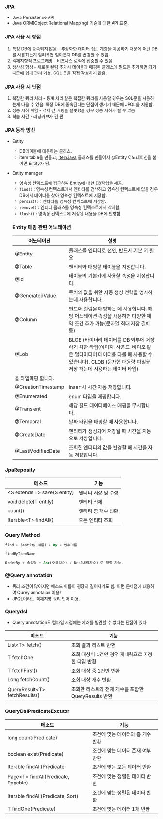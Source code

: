 ### JPA

- Java Persistence API
- Java ORM(Object Relational Mapping) 기술에 대한 API 표준.

### JPA 사용 시 장점

1. 특정 DB에 종속되지 않음 - 추상화한 데이터 접근 계층을 제공하기 때문에 어떤 DB를 사용하는지 알려주면 얼마든지 DB를 변경할 수 있음.
2. 객체지향적 프로그래밍 - 비즈니스 로직에 집중할 수 있음
3. 생산성 향상 - 새로운 컬럼 추가시 테이블과 매핑된 클래스에 필드만 추가하면 되기 때문에 쉽게 관리 가능. SQL 문을 직접 작성하지 않음.

### JPA 사용 시 단점

1. 복잡한 쿼리 처리 - 통계 처리 같은 복잡한 쿼리를 사용할 경우는 SQL문을 사용하는게 나을 수 있음. 특정 DB에 종속된다는 단점이 생기기 때문에 JPQL을 지원함.
2. 성능 저하 위험 - 객체 간 매핑을 잘못했을 경우 성능 저하가 될 수 있음
3. 학습 시간 - 러닝커브가 긴 편

### JPA 동작 방신

- Entity
    - DB테이블에 대응하는 클래스.
    - item table을 만들고, [Item.java](http://Item.java) 클래스를 만들어서 @Entity 어노테이션을 붙이면 Entity가 됨.
    
- Entity manager
    - 영속성 컨텍스트에 접근하여 Entity에 대한 DB작업을 제공.
    - `find()` : 영속성 컨텍스트에서 엔티티를 검색하고 영속성 컨텍스트에 없을 경우 DB에서 데이터를 찾아 영속성 컨텍스트에 저장함.
    - `persist()` : 엔티티를 영속성 컨텍스트에 저장함.
    - `remove()` : 엔티티 클래스를 영속성 컨텍스트에서 삭제함.
    - `flush()` : 영속성 컨텍스트에 저장된 내용을 DB에 반영함.
    
    ### Entity ****매핑 관련 어노테이션****
    
    | 어노테이션 | 설명 |
    | --- | --- |
    | @Entity | 클래스를 엔티티로 선언, 반드시 기본 키 필요 |
    | @Table | 엔티티와 매핑할 테이블을 지정합니다. |
    | @Id | 테이블의 기본키에 사용할 속성을 지정합니다. |
    | @GeneratedValue | 주키의 값을 위한 자동 생성 전략을 명시하는데 사용합니다. |
    | @Column | 필드와 컬럼을 매핑하는 데 사용합니다. 해당 어노테이션 속성을 사용하면 다양한 제약 조건 추가 가능(문자열 최대 저장 길이 등) |
    | @Lob | BLOB (바이너리 데이터를 DB 외부에 저장하기 위한 타입(이미지, 사운드, 비디오 같은 멀티미디어 데이터를 다룰 때 사용할 수 있습니다), CLOB (문자형 대용량 파일을 저장 하는데 사용하는 데이터 타입)
    을 타입매핑 합니다. |
    | @CreationTimestamp | insert시 시간 자동 저장합니다. |
    | @Enumerated | enum 타입을 매핑합니다. |
    | @Transient | 해당 필드 데이터베이스 매핑을 무시합니다. |
    | @Temporal | 날짜 타입을 매핑할 때 사용합니다. |
    | @CreateDate | 엔티티가 생성되어 저장될 때 시간을 자동으로 저장합니다. |
    | @LastModifiedDate | 조회한 엔티티의 값을 변경할 때 시간을 자동 저장합니다. |

### JpaReposity

| 메소드 | 기능 |
| --- | --- |
|  \<S extends T> save(S entity) | 엔티티 저장 및 수정 |
| void delete(T entity) | 엔티티 삭제 |
| count() | 엔티티 총 개수 반환 |
| Iterable\<T> findAll() | 모든 엔티티 조회 |

### Query Method

```sql
find + (entity 이름) + By + 변수이름

findByItemName

OrderBy + 속성명 + Asc(오름차순) / Des(내림차순) 로 정렬 가능.
```

### @Query annotation

- 쿼리 조건이 많아지면 메소드 이름이 굉장히 길어지기도 함. 이런 문제점에 대응하여 Qurey annotaion 이용!
- JPQL이라는 객체지향 쿼리 언어 이용.

### Querydsl

- Query annotation도 컴파일 시점에는 에러를 발견할 수 없다는 단점이 있다.

| 메소드 | 기능 |
| --- | --- |
|  List\<T> fetch() | 조회 결과 리스트 반환 |
| T fetchOne | 조회 대상이 1건인 경우 제네릭으로 지정한 타입 반환 |
| T fetchFirst() | 조회 대상 중 1건만 반환 |
| Long fetchCount() | 조회 대상 개수 반환 |
| QueryResult\<T> fetchResults() | 조회한 리스트와 전체 개수를 포함한 QueryResults 반환 |

### QueryDslPredicateExcutor

| 메소드 | 기능 |
| --- | --- |
| long count(Predicate) | 조건에 맞는 데이터의 총 개수 반환 |
| boolean exist(Predicate) | 조건에 맞는 데이터 존재 여부 반환 |
| Iterable findAll(Predicate) | 조건에 맞는 모든 데이터 반환 |
| Page\<T> findAll(Predicate, Pageble) | 조건에 맞는 정렬된 데이터 반환 |
| Iterable findAll(Predicate, Sort) | 조건에 맞는 정렬된 데이터 반환 |
| T findOne(Predicate) | 조건에 맞는 데이터 1개 반환 |
